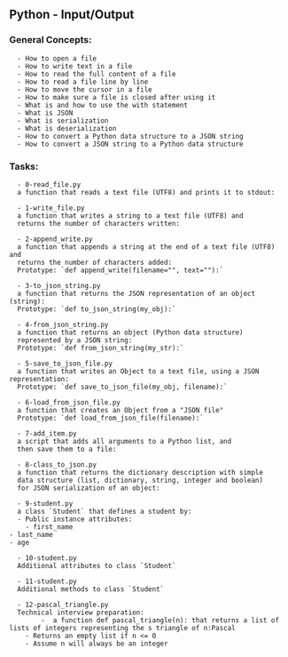 ## Python - Input/Output
### General Concepts:
      - How to open a file
      - How to write text in a file
      - How to read the full content of a file
      - How to read a file line by line
      - How to move the cursor in a file
      - How to make sure a file is closed after using it
      - What is and how to use the with statement
      - What is JSON
      - What is serialization
      - What is deserialization
      - How to convert a Python data structure to a JSON string
      - How to convert a JSON string to a Python data structure

 ### Tasks:
      - 0-read_file.py
      a function that reads a text file (UTF8) and prints it to stdout:

      - 1-write_file.py
      a function that writes a string to a text file (UTF8) and
      returns the number of characters written:

      - 2-append_write.py
      a function that appends a string at the end of a text file (UTF8) and
      returns the number of characters added:
      Prototype: `def append_write(filename="", text=""):`

      - 3-to_json_string.py
      a function that returns the JSON representation of an object (string):
      Prototype: `def to_json_string(my_obj):`

      - 4-from_json_string.py
      a function that returns an object (Python data structure)
      represented by a JSON string:
      Prototype: `def from_json_string(my_str):`

      - 5-save_to_json_file.py
      a function that writes an Object to a text file, using a JSON representation:
      Prototype: `def save_to_json_file(my_obj, filename):`

      - 6-load_from_json_file.py
      a function that creates an Object from a "JSON file"
      Prototype: `def load_from_json_file(filename):`

      - 7-add_item.py
      a script that adds all arguments to a Python list, and
      then save them to a file:

      - 8-class_to_json.py
      a function that returns the dictionary description with simple
      data structure (list, dictionary, string, integer and boolean)
      for JSON serialization of an object:

      - 9-student.py
      a class `Student` that defines a student by:
      - Public instance attributes:
      	- first_name
	- last_name
	- age

      - 10-student.py
      Additional attributes to class `Student`

      - 11-student.py
      Additional methods to class `Student`

      - 12-pascal_triangle.py
      Technical interview preparation:
      		-  a function def pascal_triangle(n): that returns a list of lists of integers representing the s triangle of n:Pascal
		- Returns an empty list if n <= 0
		- Assume n will always be an integer
